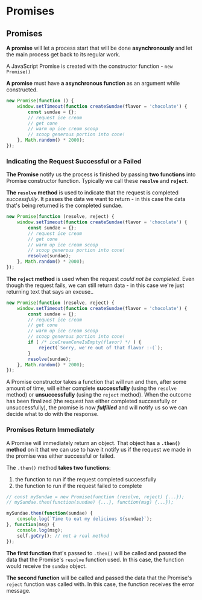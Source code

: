 # Promises

## Promises <a id="promises"></a>

**A promise** will let a process start that will be done **asynchronously** and let the main process get back to its regular work.

A JavaScript Promise is created with the constructor function - `new Promise()`

**A promise** must have **a asynchronous function** as an argument while constructed. 

```javascript
new Promise(function () {
    window.setTimeout(function createSundae(flavor = 'chocolate') {
        const sundae = {};
        // request ice cream
        // get cone
        // warm up ice cream scoop
        // scoop generous portion into cone!
    }, Math.random() * 2000);
});
```

### Indicating the Request Successful  or a Failed <a id="indicated-a-successful-request-or-a-failed-request"></a>

**The Promise** notify us the process is finished by passing **two functions** into Promise constructor function. Typically we call these **`resolve`** and **`reject`**.

**The `resolve` method** is used to indicate that the request is completed _successfully_. It passes the data we want to return - in this case the data that's being returned is the completed sundae. 

```javascript
new Promise(function (resolve, reject) {
    window.setTimeout(function createSundae(flavor = 'chocolate') {
        const sundae = {};
        // request ice cream
        // get cone
        // warm up ice cream scoop
        // scoop generous portion into cone!
        resolve(sundae);
    }, Math.random() * 2000);
});
```

**The `reject` method** is used when the request _could not be completed_. Even though the request fails, we can still return data - in this case we're just returning text that says an excuse..

```javascript
new Promise(function (resolve, reject) {
    window.setTimeout(function createSundae(flavor = 'chocolate') {
        const sundae = {};
        // request ice cream
        // get cone
        // warm up ice cream scoop
        // scoop generous portion into cone!
        if ( /* iceCreamConeIsEmpty(flavor) */ ) {
            reject(`Sorry, we're out of that flavor :-(`);
        }
        resolve(sundae);
    }, Math.random() * 2000);
});
```

A Promise constructor takes a function that will run and then, after some amount of time, will either complete **successfully** \(using the `resolve` method\) or **unsuccessfully** \(using the `reject` method\). When the outcome has been finalized \(the request has either completed successfully or unsuccessfully\), the promise is now _**fulfilled**_ and will notify us so we can decide what to do with the response.

### Promises Return Immediately <a id="promises-return-immediately"></a>

A Promise will immediately return an object. That object has a **`.then()` method** on it that we can use to have it notify us if the request we made in the promise was either successful or failed. 

The `.then()` method **takes two functions**:

1. the function to run if the request completed successfully
2. the function to run if the request failed to complete

```javascript
// const mySundae = new Promise(function (resolve, reject) {...});
// mySundae.then(function(sundae) {...}, function(msg) {...});

mySundae.then(function(sundae) {
    console.log(`Time to eat my delicious ${sundae}`);
}, function(msg) {
    console.log(msg);
    self.goCry(); // not a real method
});
```

**The first function** that's passed to `.then()` will be called and passed the data that the Promise's `resolve` function used. In this case, the function would receive the `sundae` object. 

**The second function** will be called and passed the data that the Promise's `reject` function was called with. In this case, the function receives the error message.

